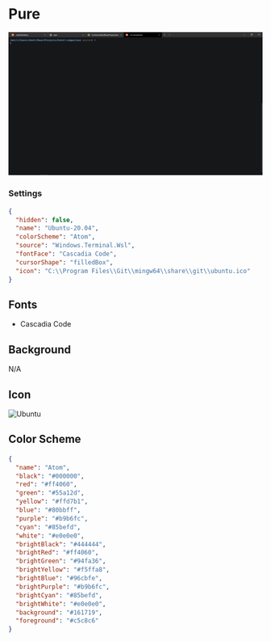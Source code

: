 # Pure

![Pure](images/pure.png)

### Settings

```json
{
  "hidden": false,
  "name": "Ubuntu-20.04",
  "colorScheme": "Atom",
  "source": "Windows.Terminal.Wsl",
  "fontFace": "Cascadia Code",
  "cursorShape": "filledBox",
  "icon": "C:\\Program Files\\Git\\mingw64\\share\\git\\ubuntu.ico"
}
```

## Fonts

- Cascadia Code

## Background

N/A

## Icon

![Ubuntu](images/ubuntu.ico)

## Color Scheme

```json
{
  "name": "Atom",
  "black": "#000000",
  "red": "#ff4060",
  "green": "#55a12d",
  "yellow": "#ffd7b1",
  "blue": "#80bbff",
  "purple": "#b9b6fc",
  "cyan": "#85befd",
  "white": "#e0e0e0",
  "brightBlack": "#444444",
  "brightRed": "#ff4060",
  "brightGreen": "#94fa36",
  "brightYellow": "#f5ffa8",
  "brightBlue": "#96cbfe",
  "brightPurple": "#b9b6fc",
  "brightCyan": "#85befd",
  "brightWhite": "#e0e0e0",
  "background": "#161719",
  "foreground": "#c5c8c6"
}
```
